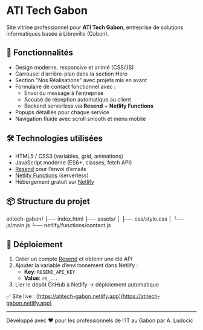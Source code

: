 # ATI Tech Gabon

Site vitrine professionnel pour **ATI Tech Gabon**, entreprise de solutions informatiques basée à Libreville (Gabon).

## 🚀 Fonctionnalités

- Design moderne, responsive et animé (CSS/JS)
- Carrousel d’arrière-plan dans la section Hero
- Section "Nos Réalisations" avec projets mis en avant
- Formulaire de contact fonctionnel avec :
  - Envoi du message à l’entreprise
  - Accusé de réception automatique au client
  - Backend serverless via **Resend** + **Netlify Functions**
- Popups détaillés pour chaque service
- Navigation fluide avec scroll smooth et menu mobile

## 🛠️ Technologies utilisées

- HTML5 / CSS3 (variables, grid, animations)
- JavaScript moderne (ES6+, classes, fetch API)
- [Resend](https://resend.com) pour l’envoi d’emails
- [Netlify Functions](https://docs.netlify.com/functions/) (serverless)
- Hébergement gratuit sur [Netlify](https://netlify.app)

## 📦 Structure du projet
atitech-gabon/
├── index.html
├── assets/
│ ├── css/style.css
│ └── js/main.js
└── netlify/functions/contact.js


## 🚀 Déploiement

1. Créer un compte [Resend](https://resend.com) et obtenir une clé API
2. Ajouter la variable d’environnement dans Netlify :
   - **Key**: `RESEND_API_KEY`
   - **Value**: `re_...`
3. Lier le dépôt GitHub à Netlify → déploiement automatique

✅ Site live : [https://atitech-gabon.netlify.app](https://atitech-gabon.netlify.app)

---

Développé avec ❤️ pour les professionnels de l’IT au Gabon par A. Ludocic
